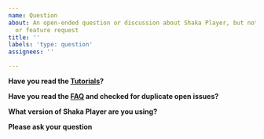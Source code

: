```yaml
---
name: Question
about: An open-ended question or discussion about Shaka Player, but not a bug report
  or feature request
title: ''
labels: 'type: question'
assignees: ''

---
```


<!-- NOTE:
  This template is for questions.
  If you suspect that your issue might be a bug, but aren't sure, please file the bug template instead.
  If you want to know whether we will support a feature, please file the feature request template instead.
-->

**Have you read the [Tutorials](http://shaka-player-demo.appspot.com/docs/api/tutorial-welcome.html)?**


**Have you read the [FAQ](https://bit.ly/ShakaFAQ) and checked for duplicate open issues?**


**What version of Shaka Player are you using?**


**Please ask your question**
